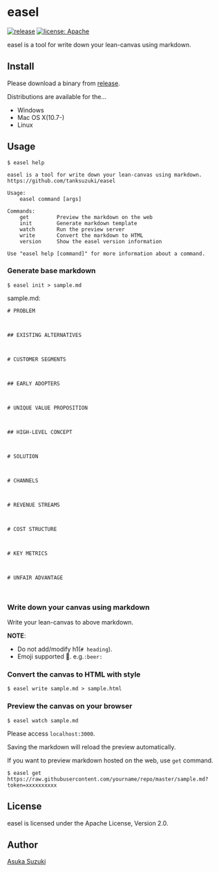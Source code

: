 # easel

[![release](http://img.shields.io/github/release/tanksuzuki/easel.svg?style=flat-square)](https://github.com/tanksuzuki/easel/releases)
[![license: Apache](https://img.shields.io/badge/license-Apache-blue.svg?style=flat-square)](LICENSE)

easel is a tool for write down your lean-canvas using markdown.

## Install

Please download a binary from [release](https://github.com/tanksuzuki/easel/releases).

Distributions are available for the...

* Windows
* Mac OS X(10.7-)
* Linux

## Usage

```
$ easel help

easel is a tool for write down your lean-canvas using markdown.
https://github.com/tanksuzuki/easel

Usage:
	easel command [args]

Commands:
	get         Preview the markdown on the web
	init        Generate markdown template
	watch       Run the preview server
	write       Convert the markdown to HTML
	version     Show the easel version information

Use "easel help [command]" for more information about a command.
```

### Generate base markdown

```
$ easel init > sample.md
```

sample.md:

```
# PROBLEM



## EXISTING ALTERNATIVES



# CUSTOMER SEGMENTS



## EARLY ADOPTERS



# UNIQUE VALUE PROPOSITION



## HIGH-LEVEL CONCEPT



# SOLUTION



# CHANNELS



# REVENUE STREAMS



# COST STRUCTURE



# KEY METRICS



# UNFAIR ADVANTAGE



```

### Write down your canvas using markdown

Write your lean-canvas to above markdown.

**NOTE**:

* Do not add/modify h1(`# heading`).
* Emoji supported :beer:. e.g.`:beer:`

### Convert the canvas to HTML with style

```
$ easel write sample.md > sample.html
```

### Preview the canvas on your browser

```
$ easel watch sample.md
```

Please access `localhost:3000`.

Saving the markdown will reload the preview automatically.

If you want to preview markdown hosted on the web, use `get` command.

```
$ easel get https://raw.githubusercontent.com/yourname/repo/master/sample.md?token=xxxxxxxxxx
```

## License

easel is licensed under the Apache License, Version 2.0.

## Author

[Asuka Suzuki](https://github.com/tanksuzuki)
